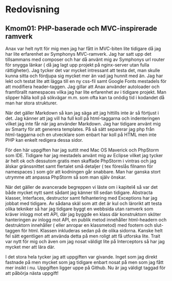 Redovisning
====================================

Kmom01: PHP-baserade och MVC-inspirerade ramverk
------------------------------------------------

Anax var helt nytt för mig men jag har fått in MVC-biten lite tidigare då jag har lite erfarenhet av Symphonys MVC-ramverk. Jag har satt upp det tillsammans med composer och har då använt mig av Symphonys url router för snygga länkar ( då jag lagt upp projekt på nginx-server utan fulla rättigheter).
Jag tycker det var mycket intressant att testa det, man skulle kunna sitta och fördjupa sig mycket mer än vad jag hunnit med än. Jag har lekt och testat lite att lägga till en ny css-fil samt Google Fonts mestadels för att modifiera header-taggen.
Jag gillar att Anax använder autoloader och framförallt namespaces vilka jag har lite erfarenhet av i tidigare projekt. Man slipper hålla koll på sökvägar m.m. som ofta kan ta onödig tid i kodandet då man har stora strukturer.

När det gäller Markdown så kan jag säga att jag hittills inte är så förtjust i det. Jag känner att jag vill ha full koll på html-taggarna och indenteringen vilket jag inte får när jag använder Markdown.
Jag har tidigare använt mig av Smarty för att generera templates. På så sätt separerar jag php från html-taggarna och en utvecklare som enbart har koll på HTML men inte PHP kan enkelt redigera dessa sidor.

För den här uppgiften har jag suttit med Mac OS Maverick och PhpStorm som IDE. Tidigare har jag mestadels använt mig av Eclipse vilket jag tycker är helt ok och dessutom gratis men skaffade PhpStorm i vintras och jag älskar gränssnittet samt flertalet små detaljer ( tex föreslås filnamn för namespaces ) som gör att kodningen går snabbare. Man har ganska stort utrymme att anpassa PhpStorm så som man själv önskar.

När det gäller de avancerade begreppen vi läste om i kapitel4 så var det både mycket nytt samt sådant jag känner till sedan tidigare. Abstracta klasser, Interfaces, destructor samt felhantering med Exceptions har jag jobbat med tidigare.
Av sådana skäl som att det är kul och lärorikt att testa olika tekniker så har jag tidigare byggt en webbsida utan ramverk som kräver inlogg mot ett API, där jag byggde en klass där konstruktorn sköter hanteringen av inlogg mot API, en publik metod innehåller html-headern och destruktorn innehåller ( eller anropar en klassmetod) med footern och slut-taggen för html.
Klassen inkluderas sedan på de olika sidorna. Kanske helt fel sätt egentligen att använda detta på men roligt att få utforska lite.
Trait var nytt för mig och även om jag nosat väldigt lite på Interceptors så har jag mycket mer att lära där.

I det stora hela tycker jag att uppgiften var givande. Inget som jag direkt fastnade på men mycket som jag tidigare enbart nosat på men som jag fått mer insikt i nu.
Uppgiften ligger uppe på Github. Nu är jag väldigt taggad för att påbörja nästa uppgift!




